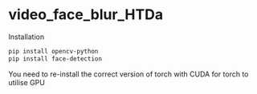 # video_face_blur_HTDa


Installation
```bash
pip install opencv-python
pip install face-detection
```
You need to re-install the correct version of torch with CUDA for torch to utilise GPU
